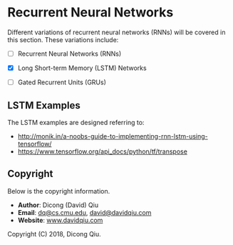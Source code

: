 # Recurrent Neural Networks

Different variations of recurrent neural networks (RNNs) will be covered in this
section. These variations include:

  * [ ] Recurrent Neural Networks (RNNs)
  * [x] Long Short-term Memory (LSTM) Networks
  * [ ] Gated Recurrent Units (GRUs)


## LSTM Examples

The LSTM examples are designed referring to:

  * http://monik.in/a-noobs-guide-to-implementing-rnn-lstm-using-tensorflow/
  * https://www.tensorflow.org/api_docs/python/tf/transpose


## Copyright

Below is the copyright information.

  * __Author__:  Dicong (David) Qiu
  * __Email__:   dq@cs.cmu.edu, david@davidqiu.com
  * __Website__: www.davidqiu.com

Copyright (C) 2018, Dicong Qiu.
